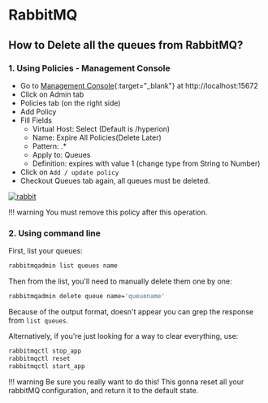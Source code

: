 # RabbitMQ

## How to Delete all the queues from RabbitMQ?

### 1. Using Policies - Management Console

  - Go to [Management Console](http://localhost:15672){:target="_blank"} at http://localhost:15672
  - Click on Admin tab
  - Policies tab (on the right side)
  - Add Policy
  - Fill Fields
    - Virtual Host: Select (Default is /hyperion)
    - Name: Expire All Policies(Delete Later)
    - Pattern: .*
    - Apply to: Queues
    - Definition: expires with value 1 (change type from String to Number)
  - Click on `Add / update policy`
  - Checkout Queues tab again, all queues must be deleted.
  
  [![rabbit](../assets/img/rabbit.png)](../assets/img/rabbit.png)
 
!!! warning
    You must remove this policy after this operation.
    
### 2. Using command line 

First, list your queues:
````bash
rabbitmqadmin list queues name 
````
Then from the list, you'll need to manually delete them one by one:
````bash
rabbitmqadmin delete queue name='queuename' 
````
Because of the output format, doesn't appear you can grep the response from `list queues`. 

Alternatively, if you're just looking for a way to clear everything, use:
````bash 
rabbitmqctl stop_app
rabbitmqctl reset
rabbitmqctl start_app
````
!!! warning
    Be sure you really want to do this!
    This gonna reset all your rabbitMQ configuration, and return it to the default state.
